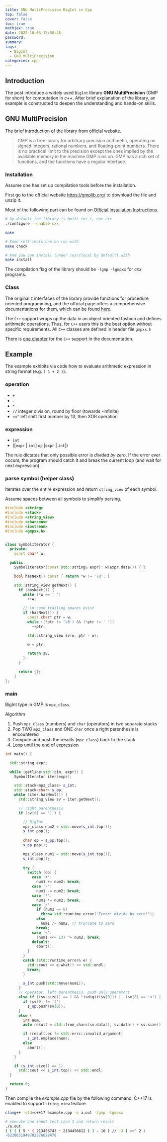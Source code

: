 ```yaml
---
title: GNU MultiPrecision BigInt in Cpp
top: false
cover: false
toc: true
mathjax: true
date: 2022-10-03 15:58:48
password:
summary:
tags:
  - BigInt
  - GNU MultiPrecision
categories: cpp
---
```


## Introduction

The post introduce a widely used `BigInt` library **GNU MultiPrecision** (GMP for short) for computation in *c++*. After brief explanation of the library, an example is constructed to deepen the understanding and hands-on skills.


## GNU MultiPrecision

The brief introduction of the library from official website.

> GMP is a free library for arbitrary precision arithmetic, operating on signed integers, rational numbers, and floating-point numbers. There is no practical limit to the precision except the ones implied by the available memory in the machine GMP runs on. GMP has a rich set of functions, and the functions have a regular interface.



### Installation

Assume one has set up compilation tools before the installation.

First go to the official website https://gmplib.org/ to download the file and unzip it.

Most of the following part can be found on [Official Installation Instructions](https://gmplib.org/manual/Installing-GMP).

```bash
# by default the library is built for c, not c++
./configure --enable-cxx

make

# Some self-tests can be run with
make check

# And you can install (under /usr/local by default) with
make install
```

The compilation flag of the library should be `-lgmp -lgmpxx` for *cxx* programs. 

### Class

The original `C` interfaces of the library provide functions for procedure oriented programming, and the official page offers a comprehensive documentations for them, which can be found [here](https://gmplib.org/manual/index).


The `C++` support wraps up the data in an object oriented fashion and defines arithmetic operations. Thus, for `C++` users this is the best option without specific requirements. All `C++` classes are defined in header file `gmpxx.h`

There is [one chapter](https://gmplib.org/manual/C_002b_002b-Class-Interface) for the `C++` support in the documentation.



## Example


The example exhibits via code how to evaluate arithmetic expression in string format (e.g. `( 1 + 2 )`).

### operation

- `+`
- `-`
- `*`
- `//` integer division, round by floor (towards -infinite)
- `<<^` left shift first number by 13, then XOR operation


### expression

- `int`
- ([`expr` | `int`] `op` [`expr` | `int`])

The rule dictates that only possible error is *divided by zero*. If the error ever occurs, the program should catch it and break the current loop (and wait for next expression).


### parse symbol (helper class)

Iterates over the entire expression and return `string_view` of each symbol.

Assume spaces between all symbols to simplify parsing.

```cpp
#include <string>
#include <stack>
#include <string_view>
#include <charconv>
#include <iostream>
#include <gmpxx.h>


class SymbolIterator {
  private:
    const char* w;

  public:
    SymbolIterator(const std::string& expr): w(expr.data()) { }

    bool hasNext() const { return *w != '\0'; }

    std::string_view getNext() {
      if (hasNext()) {
        while (*w == ' ')
          ++w;

        // in case trailing spaces exist
        if (hasNext()) {
          const char* ptr = w;
          while ((*ptr != '\0') && (*ptr != ' '))
            ++ptr;

          std::string_view sv(w, ptr - w);

          w = ptr;

          return sv;
        }
      }

      return {};
    }
};
```


### main

BigInt type in GMP is `mpz_class`.

Algorithm

1. Push `mpz_class` (numbers) and `char` (operators) in two separate stacks
2. Pop TWO `mpz_class` and ONE `char` once a right parenthesis is encountered
3. Compute and push the results (`mpz_class`) back to the stack
4. Loop until the end of expression

```cpp
int main() {

  std::string expr;

  while (getline(std::cin, expr)) {
    SymbolIterator iter(expr);

    std::stack<mpz_class> s_int;
    std::stack<char> s_op;
    while (iter.hasNext()) {
      std::string_view sv = iter.getNext();

      // right parenthesis
      if (sv[0] == ')') {

        // BigInt
        mpz_class num2 = std::move(s_int.top());
        s_int.pop();
        
        char op = s_op.top();
        s_op.pop();

        mpz_class num1 = std::move(s_int.top());
        s_int.pop();
          
        try {
          switch (op) {
            case '+':
              num1 += num2; break;
            case '-':
              num1 -= num2; break;
            case '*':
              num1 *= num2; break;
            case '/':
              if (num2 == 0) 
                throw std::runtime_error("Error: divide by zero!");
              else
                num1 /= num2; // truncate to zero
              break;
            case '<':
              (num1 <<= 13) ^= num2; break;
            default:
              abort();
          }
        }
        catch (std::runtime_error& e) {
          std::cout << e.what() << std::endl;
          break;
        }

        s_int.push(std::move(num1));
      }
      // operator, left parenthesis. push only operators
      else if ((sv.size() == 1 && !isdigit(sv[0])) || (sv[0] == '<') || (sv[0] == '/')) {
        if (sv[0] != '(')
          s_op.push(sv[0]);
      }
      else {
        int num;
        auto result = std::from_chars(sv.data(), sv.data() + sv.size(), num);

        if (result.ec != std::errc::invalid_argument)
          s_int.emplace(num);
        else
          abort();
      }
    }

    if (s_int.size() == 1)
      std::cout << s_int.top() << std::endl;
  }

  return 0;
}
```

Then compile the *example.cpp* file by the following command. C++17 is enabled to support `string_view` feature.


```bash
clang++ -std=c++17 example.cpp -o a.out -lgmp -lgmpxx

# execute and input test case 1 and return result
./a.out
( ( ( ( 5 * ( 213456743 * 2134456612 ) ) - 10 ) // -3 ) <<^ 2 )
-6220651949702276628478
```
